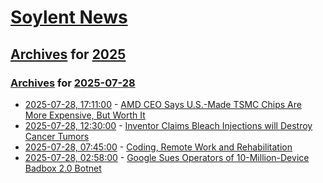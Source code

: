 # [Soylent News](../../../README.md)

## [Archives](../../index.md) for [2025](../index.md)

### [Archives](../../index.md) for [2025-07-28](index.md)

* [2025-07-28, 17:11:00](https://soylentnews.org/article.pl?sid=25/07/26/1924256&from=rss) - [AMD CEO Says U.S.-Made TSMC Chips Are More Expensive, But Worth It](https://soylentnews.org/article.pl?sid=25/07/26/1924256&from=rss)
* [2025-07-28, 12:30:00](https://soylentnews.org/article.pl?sid=25/07/26/192237&from=rss) - [Inventor Claims Bleach Injections will Destroy Cancer Tumors](https://soylentnews.org/article.pl?sid=25/07/26/192237&from=rss)
* [2025-07-28, 07:45:00](https://soylentnews.org/article.pl?sid=25/07/26/1848241&from=rss) - [Coding, Remote Work and Rehabilitation](https://soylentnews.org/article.pl?sid=25/07/26/1848241&from=rss)
* [2025-07-28, 02:58:00](https://soylentnews.org/article.pl?sid=25/07/26/1844226&from=rss) - [Google Sues Operators of 10-Million-Device Badbox 2.0 Botnet](https://soylentnews.org/article.pl?sid=25/07/26/1844226&from=rss)

